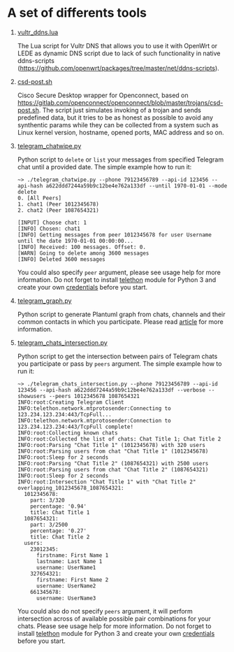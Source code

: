 # A set of differents tools

1. [vultr_ddns.lua](https://github.com/freefd/utils/blob/master/vultr_ddns.lua)

    The Lua script for Vultr DNS that allows you to use it with OpenWrt or LEDE as dynamic DNS script due to lack of such functionality in native ddns-scripts (https://github.com/openwrt/packages/tree/master/net/ddns-scripts).
1. [csd-post.sh](https://github.com/freefd/utils/blob/master/csd-post.sh)

    Cisco Secure Desktop wrapper for Openconnect, based on https://gitlab.com/openconnect/openconnect/blob/master/trojans/csd-post.sh. The script just simulates invoking of a trojan and sends predefined data, but it tries to be as honest as possible to avoid any synthentic params while they can be collected from a system such as Linux kernel version, hostname, opened ports, MAC address and so on.
1. [telegram_chatwipe.py](https://github.com/freefd/utils/blob/master/telegram_chatwipe.py)

    Python script to `delete` or `list` your messages from specified Telegram chat until a provided date. The simple example how to run it:
    ```
    ~> ./telegram_chatwipe.py --phone 79123456789 --api-id 123456 --api-hash a622ddd7244a59b9c12be4e762a133df --until 1970-01-01 --mode delete
    0. [All Peers]
    1. chat1 (Peer 1012345678)
    2. chat2 (Peer 1087654321)

    [INPUT] Choose chat: 1
    [INFO] Chosen: chat1
    [INFO] Getting messages from peer 1012345678 for user Username until the date 1970-01-01 00:00:00...
    [INFO] Received: 100 messages. Offset: 0.
    [WARN] Going to delete among 3600 messages
    [INFO] Deleted 3600 messages
    ```
    You could also specify `peer` argument, please see usage help for more information.
    Do not forget to install [telethon](https://docs.telethon.dev/en/latest/) module for Python 3 and create your own [credentials](https://core.telegram.org/api/obtaining_api_id) before you start.

1. [telegram_graph.py](https://github.com/freefd/utils/blob/master/telegram_graph.py)

    Python script to generate Plantuml graph from chats, channels and their common contacts in which you participate. Please read [article](https://ntwrk.today/2020/04/09/building-telegram-graph.html) for more information.

1. [telegram_chats_intersection.py](https://github.com/freefd/utils/blob/master/telegram_chats_intersection.py)
    
    Python script to get the intersection between pairs of Telegram chats you participate or pass by `peers` argument. The simple example how to run it:
    ```
    ~> ./telegram_chats_intersection.py --phone 79123456789 --api-id 123456 --api-hash a622ddd7244a59b9c12be4e762a133df --verbose --showusers --peers 1012345678 1087654321
    INFO:root:Creating Telegram Client
    INFO:telethon.network.mtprotosender:Connecting to 123.234.123.234:443/TcpFull...
    INFO:telethon.network.mtprotosender:Connection to 123.234.123.234:443/TcpFull complete!
    INFO:root:Collecting known chats
    INFO:root:Collected the list of chats: Chat Title 1; Chat Title 2
    INFO:root:Parsing "Chat Title 1" (1012345678) with 320 users
    INFO:root:Parsing users from chat "Chat Title 1" (1012345678)
    INFO:root:Sleep for 2 seconds
    INFO:root:Parsing "Chat Title 2" (1087654321) with 2500 users
    INFO:root:Parsing users from chat "Chat Title 2" (1087654321)
    INFO:root:Sleep for 2 seconds
    INFO:root:Intersection "Chat Title 1" with "Chat Title 2"
    overlapping_1012345678_1087654321:
      1012345678:
        part: 3/320
        percentage: '0.94'
        title: Chat Title 1
      1087654321:
        part: 3/2500
        percentage: '0.27'
        title: Chat Title 2
      users:
        23012345:
          firstname: First Name 1
          lastname: Last Name 1
          username: UserName1
        327654321:
          firstname: First Name 2
          username: UserName2
        661345678:
          username: UserName3
    ```
    You could also do not specify `peers` argument, it will perform intersection across of available possible pair combinations for your chats. Please see usage help for more information.
    Do not forget to install [telethon](https://docs.telethon.dev/en/latest/) module for Python 3 and create your own [credentials](https://core.telegram.org/api/obtaining_api_id) before you start.